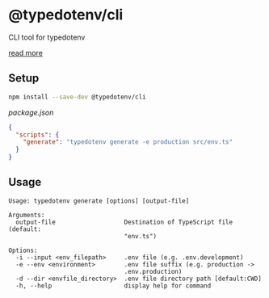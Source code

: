 # @typedotenv/cli

CLI tool for typedotenv

[read more](../../README.md)

## Setup

```sh
npm install --save-dev @typedotenv/cli
```

_package.json_

```json
{
  "scripts": {
    "generate": "typedotenv generate -e production src/env.ts"
  }
}
```

## Usage

```
Usage: typedotenv generate [options] [output-file]

Arguments:
  output-file                   Destination of TypeScript file (default:
                                "env.ts")

Options:
  -i --input <env_filepath>     .env file (e.g. .env.development)
  -e --env <environment>        .env file suffix (e.g. production ->
                                .env.production)
  -d --dir <envfile_directory>  .env file directory path [default:CWD]
  -h, --help                    display help for command
```
